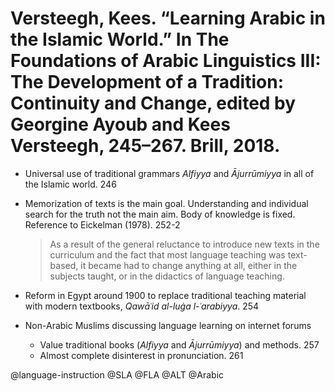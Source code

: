# Versteegh, Kees. “Learning Arabic in the Islamic World.” In The Foundations of Arabic Linguistics III: The Development of a Tradition: Continuity and Change, edited by Georgine Ayoub and Kees Versteegh, 245–267. Brill, 2018.

- Universal use of traditional grammars *Alfiyya* and *Ājurrūmiyya* in all of the Islamic world. 246

- Memorization of texts is the main goal. Understanding and individual search for the truth not the main aim. Body of knowledge is fixed. Reference to Eickelman (1978). 252-2

  > As a result of the general reluctance to introduce new texts in the curriculum and the fact that most language teaching was text-based, it became had to change anything at all, either in the subjects taught, or in the didactics of language teaching.  

- Reform in Egypt around 1900 to replace traditional teaching material with modern textbooks, *Qawāʿid al-luġa l-ʿarabiyya*. 254

- Non-Arabic Muslims discussing language learning on internet forums
  - Value traditional books  (*Alfiyya* and *Ājurrūmiyya*) and methods. 257
  - Almost complete disinterest in pronunciation. 261

@language-instruction
@SLA
@FLA
@ALT
@Arabic

